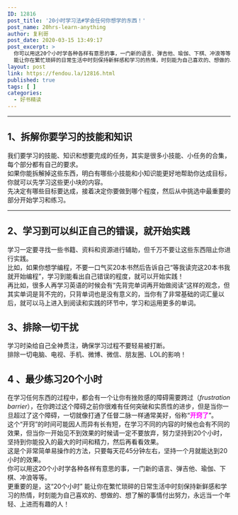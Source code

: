 ```yaml
---
ID: 12816
post_title: '20小时学习法#学会任何你想学的东西！'
post_name: 20hrs-learn-anything
author: 复利哥
post_date: 2020-03-15 13:49:17
post_excerpt: >
  你可以用这20个小时学各种各样有意思的事，一门新的语言、弹吉他、瑜伽、下棋、冲浪等等。更重要的是，这“20个小时”
  能让你在繁忙琐碎的日常生活中时刻保持新鲜感和学习的热情，时刻能为自己喜欢的、想做的、想了解的事情付出努力，永远当一个年轻、上进而有趣的人！
layout: post
link: https://fendou.la/12816.html
published: true
tags: [ ]
categories:
  - 好书精读
---
```

<div style="text-align: left;">
  <hr />
  
  <h2>
    1、拆解你要学习的技能和知识
  </h2>
  
  <div>
    我们要学习的技能、知识和想要完成的任务，其实是很多小技能、小任务的合集，每个部分都有自己的要求。
  </div>
  
  <div>
    如果你能拆解掉这些东西，明白有哪些小技能和小知识能更好地帮助你达成目标，你就可以先学习这些更小块的内容。
  </div>
  
  <div>
    先决定有哪些目标要达成，接着决定你要做到哪个程度，然后从中挑选中最重要的部分开始学习和练习。
  </div>
  
  <hr />
  
  <h2>
    2、学习到可以纠正自己的错误，就开始实践
  </h2>
</div>

<div style="text-align: left;">
  <div>
    学习一定要寻找一些书籍、资料和资源进行辅助，但千万不要让这些东西阻止你进行实践。
  </div>
  
  <div>
    比如，如果你想学编程，不要一口气买20本书然后告诉自己“等我读完这20本书我就开始编程”，学习到能看出自己错误的程度，就可以开始实践！
  </div>
  
  <div>
  </div>
  
  <div>
    再比如，很多人再学习英语的时候会有“先背完单词再开始做阅读”这样的观念，但其实单词是背不完的，只背单词也是没有意义的，当你有了非常基础的词汇量以后，就可以马上进入到阅读和实践的环节中，学习和运用更多的单词。
  </div>
  
  <h2>
    3、排除一切干扰
  </h2>
  
  <div>
  </div>
  
  <div>
    学习时染给自己全神贯注，确保学习过程不要轻易被打断。
  </div>
  
  <div>
    排除一切电脑、电视、手机、微博、微信、朋友圈、LOL的影响！
  </div>
  
  <div>
  </div>
  
  <h2>
    4 、最少练习20个小时
  </h2>
  
  <div>
    在学习任何东西的过程中，都会有一个让你有挫败感的障碍需要跨过（<em>frustration barrier</em>），在你跨过这个障碍之前你很难有任何突破和实质性的进步，但是当你一旦超过了这个障碍，一切就像打通了任督二脉一样通常美好，俗称“<span style="color: #ff00ff;"><strong>开窍了</strong></span>”。
  </div>
  
  <div>
  </div>
  
  <div>
    这个“开窍”的时间可能因人而异有长有短，在学习不同的内容的时候也会有不同的效果，但当你一开始见不到效果的时候请一定不要放弃，努力坚持到20个小时，坚持到你能投入的最大的时间和精力，然后再看看效果。
  </div>
  
  <div>
  </div>
  
  <div>
    这是个非常简单易操作的方法，只要每天花45分钟左右，坚持一个月就能达到20小时的效果。
  </div>
  
  <div>
    你可以用这20个小时学各种各样有意思的事，一门新的语言、弹吉他、瑜伽、下棋、冲浪等等。
  </div>
  
  <div>
    更重要的是，这“20个小时” 能让你在繁忙琐碎的日常生活中时刻保持新鲜感和学习的热情，时刻能为自己喜欢的、想做的、想了解的事情付出努力，永远当一个年轻、上进而有趣的人！
  </div>
</div>